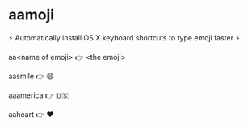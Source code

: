 # aamoji
⚡ Automatically install OS X keyboard shortcuts to type emoji faster ⚡ 

aa&lt;name of emoji&gt; 👉 &lt;the emoji&gt;

aasmile 👉 😄 

aaamerica 👉 🇺🇸 

aaheart 👉 ❤️ 
